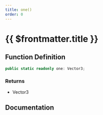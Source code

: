 ```yaml
---
title: one()
order: 0
---
```


# {{ $frontmatter.title }}

<!--@include: ./one_partial_header.md-->

## Function Definition

```ts
public static readonly one: Vector3;
```

### Returns

* Vector3

## Documentation

<!--@include: ./one_partial_footer.md-->
